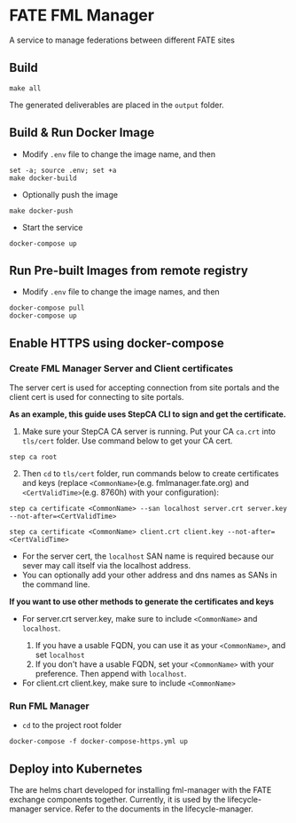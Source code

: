 # FATE FML Manager

A service to manage federations between different FATE sites

## Build
```
make all
```
The generated deliverables are placed in the `output` folder.

## Build & Run Docker Image
* Modify `.env` file to change the image name, and then
```
set -a; source .env; set +a
make docker-build
```
* Optionally push the image
```
make docker-push
```
* Start the service
```
docker-compose up
```
## Run Pre-built Images from remote registry
* Modify `.env` file to change the image names, and then
```
docker-compose pull
docker-compose up
```
## Enable HTTPS using docker-compose
### Create FML Manager Server and Client certificates
The server cert is used for accepting connection from site portals and the client cert is used for connecting to site portals.

**As an example, this guide uses StepCA CLI to sign and get the certificate.**

1. Make sure your StepCA CA server is running. Put your CA `ca.crt` into `tls/cert` folder.
Use command below to get your CA cert.
```
step ca root
```
2. Then `cd` to `tls/cert` folder, run commands below to create certificates and keys (replace `<CommonName>`(e.g. fmlmanager.fate.org) and `<CertValidTime>`(e.g. 8760h) with your configuration):
```
step ca certificate <CommonName> --san localhost server.crt server.key --not-after=<CertValidTime>

step ca certificate <CommonName> client.crt client.key --not-after=<CertValidTime>
```
* For the server cert, the `localhost` SAN name is required because our sever may call itself via the localhost address.
* You can optionally add your other address and dns names as SANs in the command line.

**If you want to use other methods to generate the certificates and keys**
* For server.crt server.key, make sure to include `<CommonName>` and <SAN> `localhost`.
  1. If you have a usable FQDN, you can use it as your `<CommonName>`, and set <SAN> `localhost`
  2. If you don't have a usable FQDN, set your `<CommonName>` with your preference. Then append <SAN> with `localhost`.
* For client.crt client.key, make sure to include `<CommonName>`

### Run FML Manager
* `cd` to the project root folder
```
docker-compose -f docker-compose-https.yml up
```

## Deploy into Kubernetes
The are helms chart developed for installing fml-manager with the FATE exchange components together. Currently, it is used by the lifecycle-manager service. Refer to the documents in the lifecycle-manager.